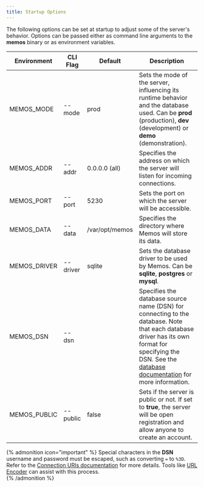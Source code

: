 ```yaml
---
title: Startup Options
---
```


The following options can be set at startup to adjust some of the server's behavior. Options can be passed either as command line arguments to the **memos** binary or as environment variables.

| Environment  | CLI Flag | Default        | Description                                                                                                                                                                                                                       |
| ------------ | -------- | -------------- | --------------------------------------------------------------------------------------------------------------------------------------------------------------------------------------------------------------------------------- |
| MEMOS_MODE   | --mode   | prod           | Sets the mode of the server, influencing its runtime behavior and the database used. Can be **prod** (production), **dev** (development) or **demo** (demonstration).                                                             |
| MEMOS_ADDR   | --addr   | 0.0.0.0 (all)  | Specifies the address on which the server will listen for incoming connections.                                                                                                                                                   |
| MEMOS_PORT   | --port   | 5230           | Sets the port on which the server will be accessible.                                                                                                                                                                             |
| MEMOS_DATA   | --data   | /var/opt/memos | Specifies the directory where Memos will store its data.                                                                                                                                                                          |
| MEMOS_DRIVER | --driver | sqlite         | Sets the database driver to be used by Memos. Can be **sqlite**, **postgres** or **mysql**.                                                                                                                                       |
| MEMOS_DSN    | --dsn    |                | Specifies the database source name (DSN) for connecting to the database. Note that each database driver has its own format for specifying the DSN. See the [database documentation](/docs/install/database) for more information. |
| MEMOS_PUBLIC | --public | false          | Sets if the server is public or not. If set to **true**, the server will be open registration and allow anyone to create an account.                                                                                              |

{% admonition icon="important" %}
Special characters in the **DSN** username and password must be escaped, such as converting `=` to `%3D`. Refer to the [Connection URIs documentation](https://www.postgresql.org/docs/11/libpq-connect.html#id-1.7.3.8.3.6) for more details. Tools like [URL Encoder](https://www.urlencoder.org/) can assist with this process.  
{% /admonition %}
